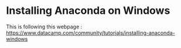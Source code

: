 # Installing Anaconda on Windows

This is following this webpage : https://www.datacamp.com/community/tutorials/installing-anaconda-windows


